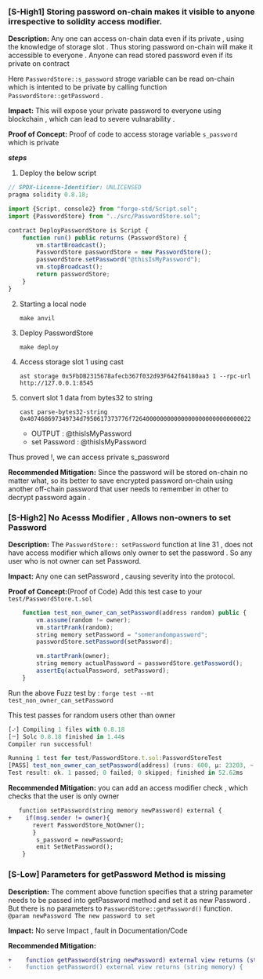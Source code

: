 ### [S-High1] Storing password on-chain makes it visible to anyone irrespective to solidity access modifier.

**Description:** 
Any one can access on-chain data even if its private , using the knowledge of storage slot . Thus storing 
password on-chain will make it accessible to everyone . Anyone can read stored password even if its private on contract  


Here `PasswordStore::s_password` stroge variable can be read on-chain which is intented to be private by 
calling function `PasswordStore::getPassword` .

**Impact:** 
This will expose your private password to everyone using blockchain , which can lead to severe vulnarability .


**Proof of Concept:**
Proof of code to access storage variable `s_password` which is private 

***steps***
1. Deploy the below script 

```javascript
// SPDX-License-Identifier: UNLICENSED
pragma solidity 0.8.18;

import {Script, console2} from "forge-std/Script.sol";
import {PasswordStore} from "../src/PasswordStore.sol";

contract DeployPasswordStore is Script {
    function run() public returns (PasswordStore) {
        vm.startBroadcast();
        PasswordStore passwordStore = new PasswordStore();
        passwordStore.setPassword("@thisIsMyPassword");
        vm.stopBroadcast();
        return passwordStore;
    }
}

```
2. Starting a local node 
   
   ```make anvil```

3. Deploy PasswordStore 
   
   ```make deploy```

4. Access storage slot 1 using cast
   
    ```ast storage 0x5FbDB2315678afecb367f032d93F642f64180aa3 1 --rpc-url http://127.0.0.1:8545```

5. convert slot 1 data from bytes32 to string 
   
   ```cast parse-bytes32-string 0x407468697349734d7950617373776f7264000000000000000000000000000022```
   * OUTPUT : @thisIsMyPassword
   * set Password : @thisIsMyPassword

Thus proved !, we can access private s_password 


**Recommended Mitigation:**
Since the password will be stored on-chain no matter what, so its better to save encrypted password on-chain 
using another off-chain password that user needs to remember in other to decrypt password again . 



### [S-High2] No Acesss Modifier , Allows non-owners to set Password

**Description:** The `PasswordStore:: setPassword` function at line 31 , does not have access 
modifier which allows only owner to set the password . So any user who is not owner can set Password.

**Impact:** Any one can setPassword , causing severity into the protocol.

**Proof of Concept:**(Proof of Code) 
Add this test case to your `test/PasswordStore.t.sol`
```javascript
    function test_non_owner_can_setPassword(address random) public {
        vm.assume(random != owner);
        vm.startPrank(random);
        string memory setPassword = "somerandompassword";
        passwordStore.setPassword(setPassword);

        vm.startPrank(owner);
        string memory actualPassword = passwordStore.getPassword();
        assertEq(actualPassword, setPassword);
    }
```

Run the above Fuzz test by : 
```forge test --mt test_non_owner_can_setPassword```

This test passes for random users other than owner 

```javascript [⠆] Compiling...
[⠔] Compiling 1 files with 0.8.18
[⠒] Solc 0.8.18 finished in 1.44s
Compiler run successful!

Running 1 test for test/PasswordStore.t.sol:PasswordStoreTest
[PASS] test_non_owner_can_setPassword(address) (runs: 600, μ: 23203, ~: 23203)
Test result: ok. 1 passed; 0 failed; 0 skipped; finished in 52.62ms
```


**Recommended Mitigation:** you can add an access modifier check , which checks that the user is only owner 
```diff
   function setPassword(string memory newPassword) external { 
+    if(msg.sender != owner){
       revert PasswordStore_NotOwner();
       }
        s_password = newPassword;
        emit SetNetPassword();
    }
``` 

### [S-Low] Parameters for getPassword Method is missing 

**Description:** The comment above function specifies that a string parameter needs to be passed into getPassword 
method and set it as new Password . But there is no parameters to `PasswordStore::getPassword()` function.
```@param newPassword The new password to set```

**Impact:** No serve Impact , fault in Documentation/Code

**Recommended Mitigation:** 

```diff
+    function getPassword(string newPassword) external view returns (string memory) {
-    function getPassword() external view returns (string memory) {
```
